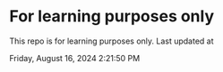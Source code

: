 # For learning purposes only
This repo is for learning purposes only.
Last updated at

Friday, August 16, 2024 2:21:50 PM

